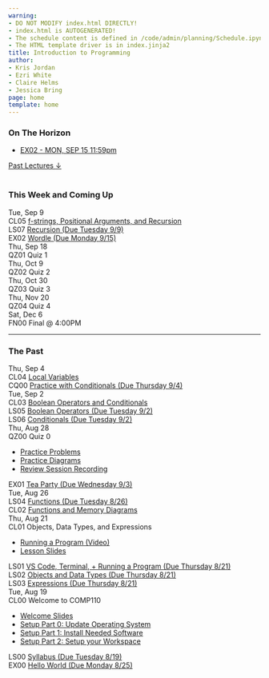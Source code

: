 ```yaml
---
warning:
- DO NOT MODIFY index.html DIRECTLY!
- index.html is AUTOGENERATED! 
- The schedule content is defined in /code/admin/planning/Schedule.ipynb
- The HTML template driver is in index.jinja2
title: Introduction to Programming
author:
- Kris Jordan
- Ezri White
- Claire Helms
- Jessica Bring
page: home
template: home
---
```


<div class="link-page pt-4">
<div class="row">

<!-- Horizon Box/Column -->
<div class="col-lg-4 col-md-12 col-md-1 order-lg-3 pt-5"> 
<div class="horizon-box mb-3">
<h3 class="header text-center pt-2">On The Horizon</h3><ul class="list-unstyled d-flexpx-sm-5 px-md-5 px-lg-0 flex-wrap justify-content-center justify-content-md-between justify-content-lg-center align-items-center"><li class="horizon-item"><a href="/exercises/wordle.html">EX02 - MON, SEP 15 11:59pm</a></li></ul></div>
<div class="past-link">
<a href="#past">
<div class="past-btn">
<div class="text-center align-middle past-text">Past Lectures <span class="down-arrow">&darr;</span></div>
</div>
</a>
</div>
</div>

<!-- Agenda Box/Column -->
<div class="col-lg-8 col-md-12 order-sm-2 order-lg-1 itinerary-col itinerary">
<div>
<!-- Allows us to smooth scroll to This Week and Coming Up section -->
<div id="latest" class="pb-3"></div>
<br>
<!-- Current Week and Future -->
<h3 class="header">This Week and Coming Up</h3></div><div data-type="lecture" data-date="2025-09-09" class="row itinerary-row py-2">
<div class="date col-md-2">Tue, Sep 9</div>
<div class="plans col-md-9"><div class="plan Class">
<span class="kind">CL05 </span><span class="title"><a href="/static/slides/CL05.pdf">f-strings, Positional Arguments, and Recursion</a></span></div><div class="plan Lesson">
<span class="kind">LS07 </span><span class="title"><a href="https://www.gradescope.com/">Recursion (Due Tuesday 9/9)</a></span></div><div class="plan Exercise">
<span class="kind">EX02 </span><span class="title"><a href="/exercises/wordle.html">Wordle (Due Monday 9/15)</a></span></div></div>
</div><div data-type="lecture" data-date="2025-09-18" class="row itinerary-row py-2">
<div class="date col-md-2">Thu, Sep 18</div>
<div class="plans col-md-9"><div class="plan Quiz">
<span class="kind">QZ01 </span><span class="title">Quiz 1</span></div></div>
</div><div data-type="lecture" data-date="2025-10-09" class="row itinerary-row py-2">
<div class="date col-md-2">Thu, Oct 9</div>
<div class="plans col-md-9"><div class="plan Quiz">
<span class="kind">QZ02 </span><span class="title">Quiz 2</span></div></div>
</div><div data-type="lecture" data-date="2025-10-30" class="row itinerary-row py-2">
<div class="date col-md-2">Thu, Oct 30</div>
<div class="plans col-md-9"><div class="plan Quiz">
<span class="kind">QZ03 </span><span class="title">Quiz 3</span></div></div>
</div><div data-type="lecture" data-date="2025-11-20" class="row itinerary-row py-2">
<div class="date col-md-2">Thu, Nov 20</div>
<div class="plans col-md-9"><div class="plan Quiz">
<span class="kind">QZ04 </span><span class="title">Quiz 4</span></div></div>
</div><div data-type="lecture" data-date="2025-12-06" class="row itinerary-row py-2">
<div class="date col-md-2">Sat, Dec 6</div>
<div class="plans col-md-9"><div class="plan Final">
<span class="kind">FN00 </span><span class="title">Final @ 4:00PM</span></div></div>
</div><!-- The Past section --><div id='past' class="pb-2"></div>
<hr>
<h3 class="header pt-3">The Past</h3><div data-type="lecture" data-date="2025-09-04" class="row itinerary-row py-2">
<div class="date col-md-2">Thu, Sep 4</div>
<div class="plans col-md-9"><div class="plan Class">
<span class="kind">CL04 </span><span class="title"><a href="/static/slides/CL04.pdf">Local Variables</a></span></div><div class="plan Challenge Question">
<span class="kind">CQ00 </span><span class="title"><a href="/cqs/conditionals.html">Practice with Conditionals (Due Thursday 9/4)</a></span></div></div>
</div><div data-type="lecture" data-date="2025-09-02" class="row itinerary-row py-2">
<div class="date col-md-2">Tue, Sep 2</div>
<div class="plans col-md-9"><div class="plan Class">
<span class="kind">CL03 </span><span class="title"><a href="/static/slides/CL03.pdf">Boolean Operators and Conditionals</a></span></div><div class="plan Lesson">
<span class="kind">LS05 </span><span class="title"><a href="https://www.gradescope.com/">Boolean Operators (Due Tuesday 9/2)</a></span></div><div class="plan Lesson">
<span class="kind">LS06 </span><span class="title"><a href="https://www.gradescope.com/">Conditionals (Due Tuesday 9/2)</a></span></div></div>
</div><div data-type="lecture" data-date="2025-08-28" class="row itinerary-row py-2">
<div class="date col-md-2">Thu, Aug 28</div>
<div class="plans col-md-9"><div class="plan Quiz">
<span class="kind">QZ00 </span><span class="title">Quiz 0</span>
<ul class="links"><li class="link"><a href="/resources/practice/practice-problems.html">Practice Problems</a></li>
<li class="link"><a href="/resources/practice/MemDiagrams.html">Practice Diagrams</a></li>
<li class="link"><a href="https://youtu.be/qM2gsvByNSA">Review Session Recording</a></li>
</ul></div><div class="plan Exercise">
<span class="kind">EX01 </span><span class="title"><a href="/exercises/tea-party.html">Tea Party (Due Wednesday 9/3)</a></span></div></div>
</div><div data-type="lecture" data-date="2025-08-26" class="row itinerary-row py-2">
<div class="date col-md-2">Tue, Aug 26</div>
<div class="plans col-md-9"><div class="plan Lesson">
<span class="kind">LS04 </span><span class="title"><a href="https://www.gradescope.com/">Functions (Due Tuesday 8/26)</a></span></div><div class="plan Class">
<span class="kind">CL02 </span><span class="title"><a href="/static/slides/CL02.pdf">Functions and Memory Diagrams</a></span></div></div>
</div><div data-type="lecture" data-date="2025-08-21" class="row itinerary-row py-2">
<div class="date col-md-2">Thu, Aug 21</div>
<div class="plans col-md-9"><div class="plan Class">
<span class="kind">CL01 </span><span class="title">Objects, Data Types, and Expressions</span>
<ul class="links"><li class="link"><a href="https://youtu.be/M1FeIzICA9A">Running a Program (Video)</a></li>
<li class="link"><a href="/static/slides/CL01.pdf">Lesson Slides</a></li>
</ul></div><div class="plan Lesson">
<span class="kind">LS01 </span><span class="title"><a href="https://www.gradescope.com/">VS Code, Terminal, + Running a Program (Due Thursday 8/21)</a></span></div><div class="plan Lesson">
<span class="kind">LS02 </span><span class="title"><a href="https://www.gradescope.com/">Objects and Data Types (Due Thursday 8/21)</a></span></div><div class="plan Lesson">
<span class="kind">LS03 </span><span class="title"><a href="https://www.gradescope.com/">Expressions (Due Thursday 8/21)</a></span></div></div>
</div><div data-type="lecture" data-date="2025-08-19" class="row itinerary-row py-2">
<div class="date col-md-2">Tue, Aug 19</div>
<div class="plans col-md-9"><div class="plan Class">
<span class="kind">CL00 </span><span class="title">Welcome to COMP110</span>
<ul class="links"><li class="link"><a href="/static/slides/CL00.pdf">Welcome Slides</a></li>
<li class="link"><a href="/resources/setup/os-update.html">Setup Part 0: Update Operating System</a></li>
<li class="link"><a href="/resources/setup/software.html">Setup Part 1: Install Needed Software</a></li>
<li class="link"><a href="/resources/setup/workspace.html">Setup Part 2: Setup your Workspace</a></li>
</ul></div><div class="plan Lesson">
<span class="kind">LS00 </span><span class="title"><a href="https://www.gradescope.com/">Syllabus (Due Tuesday 8/19)</a></span></div><div class="plan Exercise">
<span class="kind">EX00 </span><span class="title"><a href="/exercises/ex00_hello_world.html">Hello World (Due Monday 8/25)</a></span></div></div>
</div></div>
</div>